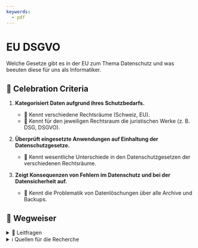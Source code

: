 ```yaml
---
keywords:
  - pdf
---
```


# EU DSGVO

Welche Gesetze gibt es in der EU zum Thema Datenschutz und was beeuten diese
für uns als Informatiker.

## 🎉 Celebration Criteria

1. **Kategorisiert Daten aufgrund ihres Schutzbedarfs.**

   - :dart: Kennt verschiedene Rechtsräume (Schweiz, EU).
   - :dart: Kennt für den jeweiligen Rechtsraum die juristischen Werke (z. B.
     DSG, DSGVO).

2. **Überprüft eingesetzte Anwendungen auf Einhaltung der Datenschutzgesetze.**

   - :dart: Kennt wesentliche Unterschiede in den Datenschutzgesetzen der
     verschiedenen Rechtsräume.

3. **Zeigt Konsequenzen von Fehlern im Datenschutz und bei der Datensicherheit
   auf.**

   - :dart: Kennt die Problematik von Datenlöschungen über alle Archive und
     Backups.

## :compass: Wegweiser

<details>
  <summary> 🤔 Leitfragen </summary>

- Wer muss sich an das Gesetz halten?
- Wer ist unter dem Gesetz geschützt?
- Was ist ein Juristisch respektive Natürliche Person?
- Welche Daten sind geschützt?
- Was sind besonders schützenswerte Daten?
- Was muss bei besonders schützenswerten Daten beachte werden?
- Was ist eine Datensammlung?
- Welche Rechte hat eine betroffene Person?
- Wie kann ich als betroffene Person Gebrauch vom Gesetz machen?
- Welche Pflichten hat eine Firma oder öffentliche Institution?
- Was sind die Konsequenzen von Verstössen?
- Was sind die Unterschiede der Gesetze?
- Was bedeute das Gesetz für euch als Mitarbeiter, IT-Mitarbeiter respektive
  Entwickler?
- Was ist privacy-by-design und privacy-by-default?
- Was bedeute das Gesetz bei der Evaluation von Anwendungen?
- Was für Problem können bei SAAS (Cloud) Anwendungen entstehen?
- ...

</details>

<details>
  <summary> ℹ️ Quellen für die Recherche</summary>

- [**CH Admin EDÖB:** DSGVO](https://www.edoeb.admin.ch/edoeb/de/home/deredoeb/kontakt/faq_beratung1.html)

- [**EU:** DSGVO](https://eur-lex.europa.eu/legal-content/DE/TXT/HTML/?uri=CELEX:32016R0679)

- [**PWC:** EU-DatenschutzGrundverordnung (GDPR)](https://www.pwc.ch/en/publications/2018/eu-datenschutzgrundverordnung-gdpr-d-web.pdf)

- [**BARC GmbH:** Vergleich Schweiz vs. EU](https://barc.com/de/unterschiede-schweizer-datenschutzgesetz-dsgvo/)

- [**europa.eu** The Digital Markets Act: ensuring fair and open digital markets](https://commission.europa.eu/strategy-and-policy/priorities-2019-2024/europe-fit-digital-age/digital-markets-act-ensuring-fair-and-open-digital-markets_en)

</details>

